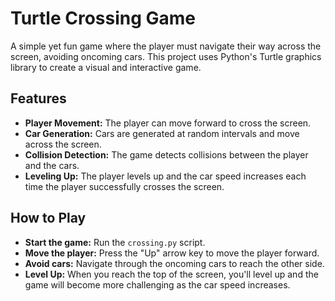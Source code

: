 # Turtle Crossing Game

A simple yet fun game where the player must navigate their way across the screen, avoiding oncoming cars. This project uses Python's Turtle graphics library to create a visual and interactive game.

## Features

-   **Player Movement:** The player can move forward to cross the screen.
-   **Car Generation:** Cars are generated at random intervals and move across the screen.
-   **Collision Detection:** The game detects collisions between the player and the cars.
-   **Leveling Up:** The player levels up and the car speed increases each time the player successfully crosses the screen.

## How to Play

-   **Start the game:** Run the `crossing.py` script.
-   **Move the player:** Press the "Up" arrow key to move the player forward.
-   **Avoid cars:** Navigate through the oncoming cars to reach the other side.
-   **Level Up:** When you reach the top of the screen, you'll level up and the game will become more challenging as the car speed increases.
